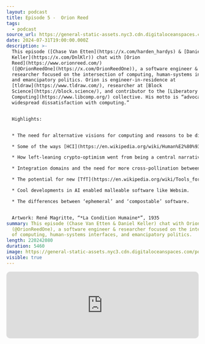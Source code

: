 ```yaml
---
layout: podcast
title: Episode 5 -  Orion Reed
tags:
  - podcast
source_url: https://general-static-assets.nyc3.cdn.digitaloceanspaces.com/podcasts/episode-5_orion-reed.mp3
date: 2024-07-31T19:00:00.000Z
description: >-
  This episode (⁠[Chase Van Etten⁠](https://x.com/harden_hardys) & ⁠[Daniel
  Keller⁠](https://x.com/DnlKlr)) chat with [Orion
  Reed](https://www.orionreed.com/)
  ([@OrionReedOne](https://x.com/OrionReedOne)), a software engineer &
  researcher focused on the intersection of computing, human-systems interfaces,
  and emancipatory politics. Orion is engineer-in-residence at
  [tldraw](https://www.tldraw.com/), researcher at [Block
  Science](https://block.science/), and contributor to the [Liberatory
  Computing](https://www.libcomp.org/) collective. His motto is “advocating
  widespread dissatisfaction with computing.”


  Highlights:


  * The need for alternative visions for computing and reasons to be dissatisfied with the current state of software.

  * Some of the ways [HCI](https://en.wikipedia.org/wiki/Human%E2%80%93computer_interaction) research can assist in efforts to reorganize societal structures.

  * How left-leaning crypto-optimism went from being a central narrative to relatively niche over the last decade.

  * Integration domains and the need for more cross-pollination between disparate disciplines and communities.

  * The potential for new [TfT](https://en.wikipedia.org/wiki/Tools_for_Thought) concepts like Spatial Canvases to push us out of our current siloed, windowed app based local maxima (Check out Orion’s [talk](https://www.youtube.com/watch?v=csGNVaB83Rk) on the topic).

  * Cool developments in AI enabled malleable software like Websim.

  * The differences between ‘ephemeral’ and ‘compostable’ software.


  Artwork: René Magritte, “*La Condition Humaine*”, 1935
summary: This episode (⁠Chase Van Etten⁠ & ⁠Daniel Keller⁠) chat with Orion Reed
  (@OrionReedOne), a software engineer & researcher focused on the intersection
  of computing, human-systems interfaces, and emancipatory politics.
length: 220242080
duration: 5460
image: https://general-static-assets.nyc3.cdn.digitaloceanspaces.com/podcasts/episode-5.jpg
visible: true
---
```

<iframe id="embedPlayer" src="https://embed.podcasts.apple.com/us/podcast/episode-5-orion-reed/id1750587121?i=1000663981042&amp;itsct=podcast_box_player&amp;itscg=30200&amp;ls=1&amp;theme=auto" height="175px" frameborder="0" sandbox="allow-forms allow-popups allow-same-origin allow-scripts allow-top-navigation-by-user-activation" allow="autoplay *; encrypted-media *; clipboard-write" style="width: 100%; max-width: 660px; overflow: hidden; border-radius: 10px; transform: translateZ(0px); animation: 2s 6 loading-indicator; background-color: rgb(228, 228, 228);"></iframe>
